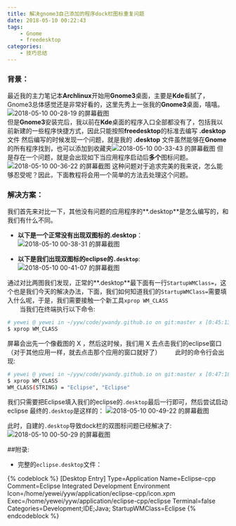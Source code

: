 ```yaml
---
title: 解决gnome3自己添加的程序dock栏图标重复问题
date: 2018-05-10 00:22:43
tags:
    - Gnome
    - freedesktop
categories: 
    - 技巧总结
---
```


### 背景： 
最近我的主力笔记本**Archlinux**开始用**Gnome3**桌面，主要是**Kde**看腻了，Gnome3总体感觉还是非常好看的，这里先秀上一张我的**Gnome3**桌面，嘻嘻。
![2018-05-10 00-28-19 的屏幕截图](http://owm7tyxac.bkt.clouddn.com/2018-05-10%2000-28-19%20的屏幕截图.png)  
但是**Gnome3**安装完后，我以前在**Kde**桌面的程序入口全部都没有了，包括我以前新建的一些程序快捷方式，因此只能按照**freedesktop**的标准去编写 **.desktop** 文件
然后编写的时候发现一个问题，就是我的 **.desktop** 文件虽然能够在**Gnome**的所有程序找到，也可以添加到收藏夹![2018-05-10 00-33-43 的屏幕截图](http://owm7tyxac.bkt.clouddn.com/2018-05-10%2000-33-43%20的屏幕截图.png) 
但是存在一个问题，就是会出现如下当应用程序启动后**多个**图标问题。 
![2018-05-10 00-36-22 的屏幕截图](http://owm7tyxac.bkt.clouddn.com/2018-05-10%2000-36-22%20的屏幕截图.png) 
这种问题对于追求完美的我来说，怎么能够忍受呢？因此，下面教程将会用一个简单的方法去处理这个问题。 

### 解决方案： 
我们首先来对比一下，其他没有问题的应用程序的**.desktop**是怎么编写的，和我们有什么不同。 
- **以下是一个正常没有出现双图标的.desktop**： 
![2018-05-10 00-38-31 的屏幕截图](http://owm7tyxac.bkt.clouddn.com/2018-05-10%2000-38-31%20的屏幕截图.png)

- **以下是我们出现双图标的eclipse的```.desktop```**: 
![2018-05-10 00-41-07 的屏幕截图](http://owm7tyxac.bkt.clouddn.com/2018-05-10%2000-41-07%20的屏幕截图.png) 

通过对比两图我们发现，正常的**.desktop**最下面有一行```StartupWMClass=```，这个也是我们今天的解决办法，下面，我们如何知道我们的```StartupWMClass=```需要填入什么呢，于是，我们需要接触一个新工具```xprop WM_CLASS```  
　　当我们在终端执行以下命令:
```bash
# yewei @ yewei in ~/yyw/code/ywandy.github.io on git:master x [0:45:13] 
$ xprop WM_CLASS 
```  
屏幕会出先一个像截图的 X ，然后这时候，我们用 X 去点击我们的eclipse窗口（对于其他应用一样，就去点击那个应用的窗口就好了） 
　　此时的命令行会出现: 
```bash
# yewei @ yewei in ~/yyw/code/ywandy.github.io on git:master x [0:47:18] C:130
$ xprop WM_CLASS
WM_CLASS(STRING) = "Eclipse", "Eclipse"
```  
我们只需要把Eclipse填入我们的eclipse的```.desktop```最后一行即可，然后尝试启动eclipse 
最终的```.desktop```是这样的： 
![2018-05-10 00-49-22 的屏幕截图](http://owm7tyxac.bkt.clouddn.com/2018-05-10%2000-49-22%20的屏幕截图.png) 

此时，自建的```.desktop```导致dock栏的双图标问题已经解决了: 
![2018-05-10 00-50-29 的屏幕截图](http://owm7tyxac.bkt.clouddn.com/2018-05-10%2000-50-29%20的屏幕截图.png) 


##附录:
- 完整的```eclipse.desktop```文件： 

{% codeblock %}
    [Desktop Entry]
    Type=Application
    Name=Eclipse-cpp
    Comment=Eclipse Integrated Development Environment
    Icon=/home/yewei/yyw/application/eclipse-cpp/icon.xpm
    Exec=/home/yewei/yyw/application/eclipse-cpp/eclipse
    Terminal=false
    Categories=Development;IDE;Java;
    StartupWMClass=Eclipse
{% endcodeblock %}
